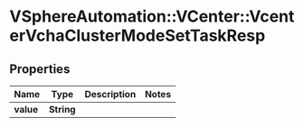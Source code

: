 # VSphereAutomation::VCenter::VcenterVchaClusterModeSetTaskResp

## Properties
Name | Type | Description | Notes
------------ | ------------- | ------------- | -------------
**value** | **String** |  | 


